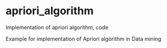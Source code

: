 apriori_algorithm
=================

Implementation of apriori algorithm, code

Example for implementation of Apriori algorithm in Data mining
